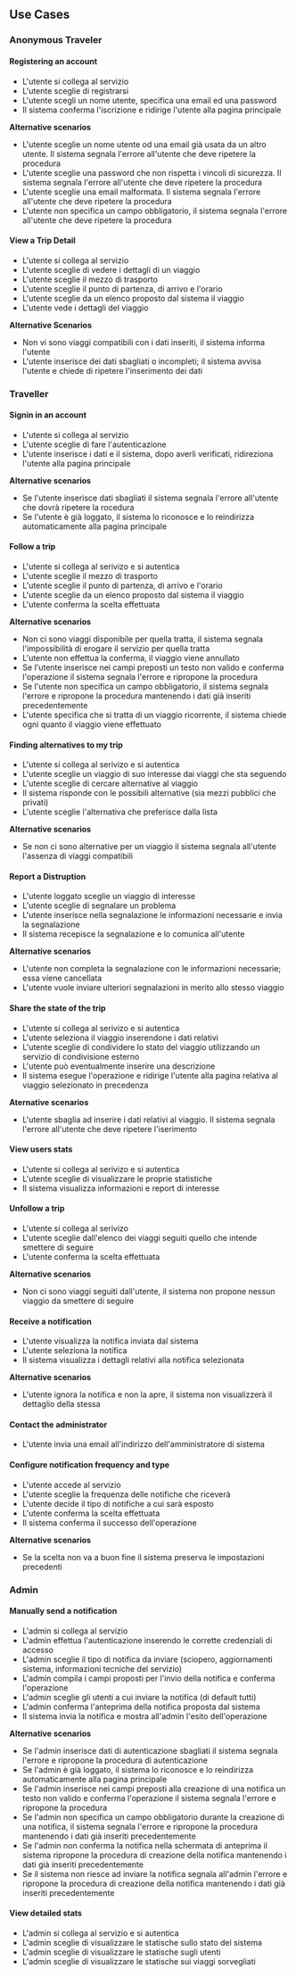 ## Use Cases

### Anonymous Traveler

#### Registering an account

+ L'utente si collega al servizio
+ L'utente sceglie di registrarsi
+ L'utente scegli un nome utente, specifica una email ed una password
+ Il sistema conferma l'iscrizione e ridirige l'utente alla pagina principale

**Alternative scenarios**

* L'utente sceglie un nome utente od una email già usata da un altro utente. Il sistema segnala l'errore all'utente che deve ripetere la procedura
* L'utente sceglie una password che non rispetta i vincoli di sicurezza. Il sistema segnala l'errore all'utente che deve ripetere la procedura
* L'utente sceglie una email malformata. Il sistema segnala l'errore all'utente che deve ripetere la procedura
* L'utente non specifica un campo obbligatorio, il sistema segnala l'errore all'utente che deve ripetere la procedura

#### View a Trip Detail

+ L'utente si collega al servizio
+ L'utente sceglie di vedere i dettagli di un viaggio
+ L'utente sceglie il mezzo di trasporto
+ L'utente sceglie il punto di partenza, di arrivo e l'orario
+ L'utente sceglie da un elenco proposto dal sistema il viaggio
+ L'utente vede i dettagli del viaggio

**Alternative Scenarios**
+ Non vi sono viaggi compatibili con i dati inseriti, il sistema informa l'utente
+ L'utente inserisce dei dati sbagliati o incompleti; il sistema avvisa l'utente e chiede di ripetere l'inserimento dei dati


### Traveller

#### Signin in an account

+ L'utente si collega al servizio
+ L'utente sceglie di fare l'autenticazione
+ L'utente inserisce i dati e il sistema, dopo averli verificati, ridireziona l'utente alla pagina principale

**Alternative scenarios**

* Se l'utente inserisce dati sbagliati il sistema segnala l'errore all'utente che dovrà ripetere la rocedura
* Se l'utente è già loggato, il sistema lo riconosce e lo reindirizza automaticamente alla pagina principale


#### Follow a trip

+ L'utente si collega al serivizo e si autentica
+ L'utente sceglie il mezzo di trasporto
+ L'utente sceglie il punto di partenza, di arrivo e l'orario
+ L'utente sceglie da un elenco proposto dal sistema il viaggio
+ L'utente conferma la scelta effettuata

**Alternative scenarios**

* Non ci sono viaggi disponibile per quella tratta, il sistema segnala l'impossibilità di erogare il servizio per quella tratta
* L'utente non effettua la conferma, il viaggio viene annullato
* Se l'utente inserisce nei campi preposti un testo non valido e conferma l'operazione il sistema segnala l'errore e ripropone la procedura
* Se l'utente non specifica un campo obbligatorio, il sistema segnala l'errore e ripropone la procedura mantenendo i dati già inseriti precedentemente
* L'utente specifica che si tratta di un viaggio ricorrente, il sistema chiede ogni quanto il viaggio viene effettuato

#### Finding alternatives to my trip

+ L'utente si collega al serivizo e si autentica
+ L'utente sceglie un viaggio di suo interesse dai viaggi che sta seguendo
+ L'utente sceglie di cercare alternative al viaggio
+ Il sistema risponde con le possibili alternative (sia mezzi pubblici che privati)
+ L'utente sceglie l'alternativa che preferisce dalla lista

**Alternative scenarios**

* Se non ci sono alternative per un viaggio il sistema segnala all'utente l'assenza di viaggi compatibili

#### Report a Distruption

+ L'utente loggato sceglie un viaggio di interesse
+ L'utente sceglie di segnalare un problema
+ L'utente inserisce nella segnalazione le informazioni necessarie e invia la segnalazione
+ Il sistema recepisce la segnalazione e lo comunica all'utente

**Alternative scenarios**
* L'utente non completa la segnalazione con le informazioni necessarie; essa viene cancellata
* L'utente vuole inviare ulteriori segnalazioni in merito allo stesso viaggio

#### Share the state of the trip

+ L'utente si collega al serivizo e si autentica
+ L'utente seleziona il viaggio inserendone i dati relativi
+ L'utente sceglie di condividere lo stato del viaggio utilizzando un servizio di condivisione esterno
+ L'utente può eventualmente inserire una descrizione
+ Il sistema esegue l'operazione e ridirige l'utente alla pagina relativa al viaggio selezionato in precedenza

**Aternative scenarios**

* L'utente sbaglia ad inserire i dati relativi al viaggio. Il sistema segnala l'errore all'utente che deve ripetere l'iserimento

#### View users stats

+ L'utente si collega al serivizo e si autentica
+ L'utente sceglie di visualizzare le proprie statistiche
+ Il sistema visualizza informazioni e report di interesse

#### Unfollow a trip

+ L'utente si collega al serivizo
+ L'utente sceglie dall'elenco dei viaggi seguiti quello che intende smettere di seguire
+ L'utente conferma la scelta effettuata

**Alternative scenarios**

* Non ci sono viaggi seguiti dall'utente, il sistema non propone nessun viaggio da smettere di seguire

#### Receive a notification

+ L'utente visualizza la notifica inviata dal sistema
+ L'utente seleziona la notifica
+ Il sistema visualizza i dettagli relativi alla notifica selezionata

**Alternative scenarios**

* L'utente ignora la notifica e non la apre, il sistema non visualizzerà il dettaglio della stessa

#### Contact the administrator

+ L'utente invia una email all'indirizzo dell'amministratore di sistema

#### Configure notification frequency and type

+ L'utente accede al servizio
+ L'utente sceglie la frequenza delle notifiche che riceverà
+ L'utente decide il tipo di notifiche a cui sarà esposto
+ L'utente conferma la scelta effettuata
+ Il sistema conferma il successo dell'operazione

**Alternative scenarios**

* Se la scelta non va a buon fine il sistema preserva le impostazioni precedenti

### Admin

#### Manually send a notification

+ L'admin si collega al servizio
+ L'admin effettua l'autenticazione inserendo le corrette credenziali di accesso
+ L'admin sceglie il tipo di notifica da inviare (sciopero, aggiornamenti sistema, informazioni tecniche del servizio)
+ L'admin compila i campi proposti per l'invio della notifica e conferma l'operazione
+ L'admin sceglie gli utenti a cui inviare la notifica (di default tutti)
+ L'admin conferma l'anteprima della notifica proposta dal sistema
+ Il sistema invia la notifica e mostra all'admin l'esito dell'operazione

**Alternative scenarios**

* Se l'admin inserisce dati di autenticazione sbagliati il sistema segnala l'errore e ripropone la procedura di autenticazione
* Se l'admin è già loggato, il sistema lo riconosce e lo reindirizza automaticamente alla pagina principale
* Se l'admin inserisce nei campi preposti alla creazione di una notifica un testo non valido e conferma l'operazione il sistema segnala l'errore e ripropone la procedura
* Se l'admin non specifica un campo obbligatorio durante la creazione di una notifica, il sistema segnala l'errore e ripropone la procedura mantenendo i dati già inseriti precedentemente
* Se l'admin non conferma la notifica nella schermata di anteprima il sistema ripropone la procedura di creazione della notifica mantenendo i dati già inseriti precedentemente
* Se il sistema non riesce ad inviare la notifica segnala all'admin l'errore e ripropone la procedura di creazione della notifica mantenendo i dati già inseriti precedentemente

#### View detailed stats

+ L'admin si collega al servizio e si autentica
+ L'admin sceglie di visualizzare le statische sullo stato del sistema
+ L'admin sceglie di visualizzare le statische sugli utenti
+ L'admin sceglie di visualizzare le statische sui viaggi sorvegliati

